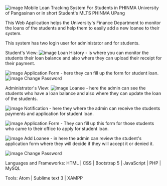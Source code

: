 ![image](https://user-images.githubusercontent.com/60595663/203489607-5ea49901-7502-42fb-8077-a7bd16f34e32.png)
Mobile Loan Tracking System For Students in PHINMA University of Pangasinan or in short Student's MLTS PHINMA UPang

This Web Application helps the University's Finance Department to monitor the loans of the students and help them to easily add a new loanee to their system.

This system has two login user for administator and for students.

Student's View:
![image](https://user-images.githubusercontent.com/60595663/203491101-a37627b9-e101-4cff-8aa2-2818c9a99bda.png)
Loan History - is where you can monitor the students their loan balance and also where they can upload their receipt for their payment.

![image](https://user-images.githubusercontent.com/60595663/203491192-a6470379-101a-44a7-b3bf-51ceee7866e8.png)
Application Form - here they can fill up the form for student loan.
![image](https://user-images.githubusercontent.com/60595663/203491246-bf9f2967-941b-43e1-aa16-125461e97eda.png)
Change Password

Administrator's View:
![image](https://user-images.githubusercontent.com/60595663/203491341-784db59f-f5c2-434d-bb8c-1dda1e670e4e.png)
Loanee - here the admin can see the students who have a loan balance and also where they can update the loan of the students.

![image](https://user-images.githubusercontent.com/60595663/203491365-01227833-4089-4eca-a141-deb897813230.png)
Notification - here they where the admin can receive the students payments and application for student loan.

![image](https://user-images.githubusercontent.com/60595663/203491380-e3059053-95aa-474b-b6be-181cc427ba66.png)
Application Form - They can fill up this form for those students who came to their office to apply for student loan.

![image](https://user-images.githubusercontent.com/60595663/203491396-8f75f81a-935c-467e-801d-f2d045b43d8a.png)
Add Loanee - in here the admin can review the student's application form where they will decide if they will accept it or denied it.

![image](https://user-images.githubusercontent.com/60595663/203491413-e5badbfa-94d4-4269-8ba1-79ed9f082dd6.png)
Change Password 

Languages and Frameworks:
HTML | CSS | Bootstrap 5 | JavaScript | PHP | MySQL

Tools:
Atom | Sublime text 3 | XAMPP 
